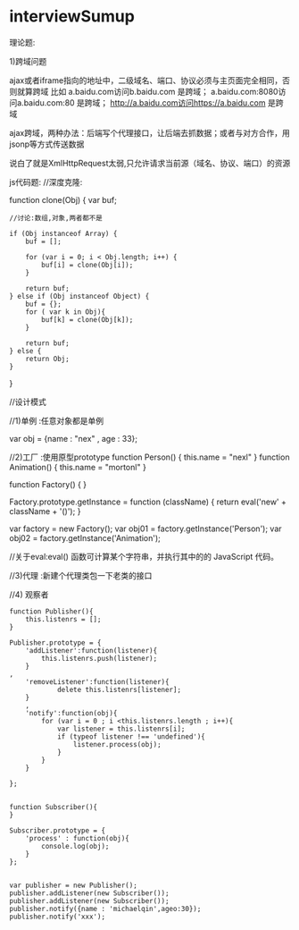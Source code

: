 # interviewSumup

理论题:

1)跨域问题

ajax或者iframe指向的地址中，二级域名、端口、协议必须与主页面完全相同，否则就算跨域
比如
a.baidu.com访问b.baidu.com  是跨域；
a.baidu.com:8080访问a.baidu.com:80 是跨域；
http://a.baidu.com访问https://a.baidu.com 是跨域


ajax跨域，两种办法：后端写个代理接口，让后端去抓数据；或者与对方合作，用jsonp等方式传送数据


说白了就是XmlHttpRequest太弱,只允许请求当前源（域名、协议、端口）的资源


js代码题:
//深度克隆:

function clone(Obj) {
    var buf;

    //讨论:数组,对象,两者都不是

    if (Obj instanceof Array) {
        buf = [];

        for (var i = 0; i < Obj.length; i++) {
            buf[i] = clone(Obj[i]);
        }

        return buf;
    } else if (Obj instanceof Object) {
        buf = {};
        for ( var k in Obj){
            buf[k] = clone(Obj[k]);
        }

        return buf;
    } else {
        return Obj;
    }
}


//设计模式

//1)单例 :任意对象都是单例

var obj = {name : "nex" , age : 33};

//2)工厂 :使用原型prototype
function Person() {
    this.name = "nexl"
}
function Animation() {
    this.name = "mortonl"
}

function Factory() {
}

Factory.prototype.getInstance = function (className) {
    return eval('new' + className + '()');
}

var factory = new Factory();
var obj01 = factory.getInstance('Person');
var obj02 = factory.getInstance('Animation');


//关于eval:eval() 函数可计算某个字符串，并执行其中的的 JavaScript 代码。


//3)代理 :新建个代理类包一下老类的接口



//4) 观察者

    function Publisher(){
        this.listenrs = [];
    }
    
    Publisher.prototype = {
        'addListener':function(listener){
            this.listenrs.push(listener);
        }
    ,
        'removeListener':function(listener){
                delete this.listenrs[listener];
        }
        ,
        'notify':function(obj){
            for (var i = 0 ; i <this.listenrs.length ; i++){
                var listener = this.listenrs[i];
                if (typeof listener !== 'undefined'){
                    listener.process(obj);
                }
            }
        }
    
    };
    
    
    function Subscriber(){
    }
    
    Subscriber.prototype = {
        'process' : function(obj){
            console.log(obj);
        }
    };
    
    
    var publisher = new Publisher();
    publisher.addListener(new Subscriber());
    publisher.addListener(new Subscriber());
    publisher.notify({name : 'michaelqin',ageo:30});
    publisher.notify('xxx');









